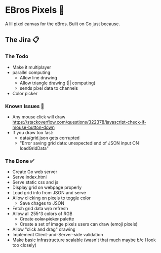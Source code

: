 # EBros Pixels 👾

A lil pixel canvas for the eBros. Built on Go just because.

## The Jira 📋

### The Todo

- Make it multiplayer
- parallel computing
  - Allow line drawing
  - Allow triangle drawing (|| computing)
  - sends pixel data to channels
- Color picker

### Known Issues 🦗

- Any mouse click will draw https://stackoverflow.com/questions/322378/javascript-check-if-mouse-button-down
- If you draw too fast:
  - data/grid.json gets corrupted
  - "Error saving grid data: unexpected end of JSON input ON loadGridData"

### The Done ✅

- Create Go web server
- Serve index.html
- Serve static css and js
- Display grid on webpage properly
- Load grid info from JSON and serve
- Allow clicking on pixels to toggle color
  - Save chages to JSON
- Fetch grid data w/o refresh
- Allow all 255^3 colors of RGB
  - Create ~~color picker~~ palette
  - Create a set of image pixels users can draw (emoji pixels)
- Allow "click and drag" drawing
- Implement Client-and-Server-side validation
- Make basic infrastructure scalable (wasn't that much maybe b/c I look too closely)
